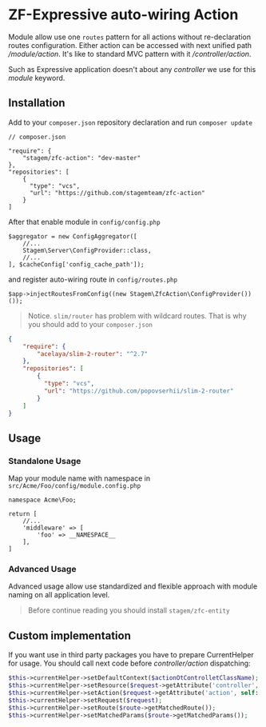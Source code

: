 # ZF-Expressive auto-wiring Action

Module allow use one `routes` pattern for all actions without re-declaration routes configuration.
Either action can be accessed with next unified path */module/action*. 
It's like to standard MVC pattern with it */controller/action*.

Such as Expressive application doesn't about any *controller* we use for this *module* keyword.

## Installation
Add to your `composer.json` repository declaration and run `composer update`
```
// composer.json

"require": {
	"stagem/zfc-action": "dev-master"
},
"repositories": [
    {
      "type": "vcs",
      "url": "https://github.com/stagemteam/zfc-action"
    }
]
```

After that enable module in `config/config.php`
```
$aggregator = new ConfigAggregator([
    //...
    Stagem\Server\ConfigProvider::class,
    //...
], $cacheConfig['config_cache_path']);
```
and register auto-wiring route in `config/routes.php`
```
$app->injectRoutesFromConfig((new Stagem\ZfcAction\ConfigProvider())());
```


> Notice. `slim/router` has problem with wildcard routes. That is why you should add to your `composer.json`
```json
{
    "require": {
        "acelaya/slim-2-router": "^2.7"
    },
    "repositories": [
        {
          "type": "vcs",
          "url": "https://github.com/popovserhii/slim-2-router"
        }
    ]
}
```

## Usage

### Standalone Usage
Map your module name with namespace in `src/Acme/Foo/config/module.config.php`
```
namespace Acme\Foo;

return [
    //...
    'middleware' => [
        'foo' => __NAMESPACE__
    ],
]
```

### Advanced Usage
Advanced usage allow use standardized and flexible approach with module naming on all application level.

> Before continue reading you should install `stagem/zfc-entity` 

## Custom implementation
If you want use in third party packages you have to prepare CurrentHelper for usage. You should call next code before 
*controller/action* dispatching:
```php
$this->currentHelper->setDefaultContext($actionOtControlletClassName);
$this->currentHelper->setResource($request->getAttribute('controller', self::DEFAULT_RESOURCE));
$this->currentHelper->setAction($request->getAttribute('action', self::DEFAULT_ACTION));
$this->currentHelper->setRequest($request);
$this->currentHelper->setRoute($route->getMatchedRoute());
$this->currentHelper->setMatchedParams($route->getMatchedParams());
```


